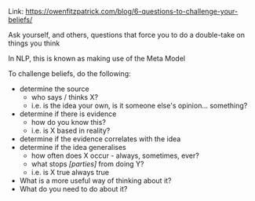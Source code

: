 Link: https://owenfitzpatrick.com/blog/6-questions-to-challenge-your-beliefs/

Ask yourself, and others, questions that force you to do a double-take on things you think

In NLP, this is known as making use of the Meta Model

To challenge beliefs, do the following:

- determine the source
	- who says / thinks X?
	- i.e. is the idea your own, is it someone else's opinion... something?
- determine if there is evidence
	- how do you know this?
	- i.e. is X based in reality?
- determine if the evidence correlates with the idea
- determine if the idea generalises
	- how often does X occur - always, sometimes, ever?
	- what stops _\[parties\]_ from doing Y?
	- i.e. is X true always true
- What is a more useful way of thinking about it?
- What do you need to do about it?